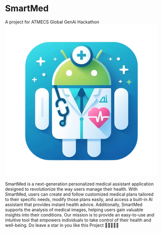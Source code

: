 # SmartMed
A project for ATMECS Global GenAi Hackathon
![Logo](https://github.com/darkseid03/SmartMed/blob/main/logo.png)

SmartMed is a next-generation personalized medical assistant application designed to revolutionize the way users manage their health. With SmartMed, users can create and follow customized medical plans tailored to their specific needs, modify those plans easily, and access a built-in AI assistant that provides instant health advice. Additionally, SmartMed supports the analysis of medical images, helping users gain valuable insights into their conditions. Our mission is to provide an easy-to-use and intuitive tool that empowers individuals to take control of their health and well-being.
Do leave a star in you like this Project 🌟🌟🌟🌟🌟

